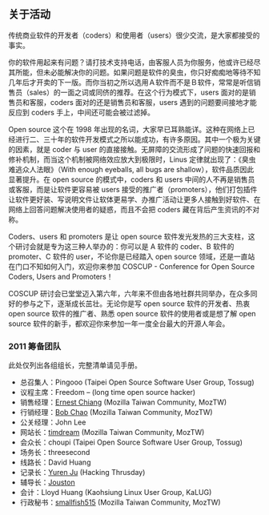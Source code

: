 ## 关于活动

传统商业软件的开发者（coders）和使用者（users）很少交流，是大家都接受的事实。

你的软件用起来有问题？请打技术支持电话，由客服人员为你服务，他或许已经尽其所能，但未必能解决你的问题。如果问题是软件的臭虫，你只好痴痴地等待不知几年后才开卖的下一版。而你当初之所以选用Ａ软件而不是Ｂ软件，常常是听信销售员（sales）的一面之词或同侪的推荐。在这个行为模式下，users 面对的是销售员和客服，coders 面对的还是销售员和客服，users 遇到的问题要间接地才能反应到 coders 手上，中间还可能会被过滤掉。

Open source 这个在 1998 年出现的名词，大家早已耳熟能详。这种在网络上已经进行二、三十年的软件开发模式之所以能成功，有许多原因。其中一个极为关键的因素，就是 coder 与 user 的直接接触。无屏障的交流形成了问题的快速回报和修补机制，而当这个机制被网络效应放大到极限时，Linus 定律就出现了：《臭虫难逃众人法眼》（With enough eyeballs, all bugs are shallow），软件品质因此显著提升。在 open source 的模式中，coders 和 users 中间的人不再是销售员或客服，而是让软件更容易被 users 接受的推广者（promoters），他们打包插件让软件更好装、写说明文件让软体更易学、办推广活动让更多人接触到好软件、在网络上回答问题解决使用者的疑惑，而且不会把 coders 藏在背后产生资讯的不对称。

Coders、users 和 promoters 是让 open source 软件发光发热的三大支柱，这个研讨会就是专为这三种人举办的：你可以是 A 软件的 coder、B 软件的 promoter、C 软件的 user，不论你是已经踏入 open source 领域，还是一直站在门口不知如何入门，欢迎你来参加 COSCUP - Conference for Open Source Coders, Users and Promoters！

COSCUP 研讨会已堂堂迈入第六年，六年来不但由各地社群共同举办，在众多同好的参与之下，逐渐成长茁壮。无论你是写 open source 软件的开发者、热衷 open source 软件的推广者、熟悉 open source 软件的使用者或是想了解 open source 软件的新手，都欢迎你来参加一年一度全台最大的开源人年会。

### 2011 筹备团队

此处仅列出各组组长，完整清单请见手册。

* 总召集人：Pingooo (Taipei Open Source Software User Group, Tossug)
* 议程主席：Freedom – (long time open source hacker)
* 销售经理：[Ernest Chiang](http://blog.ernestchiang.com/) (Mozilla Taiwan Community, MozTW)
* 行销经理：[Bob Chao](http://blog.bobchao.net/) (Mozilla Taiwan Community, MozTW)
* 公关经理：John Lee
* 网站长：[timdream](http://timc.idv.tw/) (Mozilla Taiwan Community, MozTW)
* 会众长：choupi (Taipei Open Source Software User Group, Tossug)
* 场务长：threesecond
* 线路长：David Huang
* 记录长：[Yuren Ju](http://yurinfore.blogspot.com/) (Hacking Thrusday)
* 辅导长：[Jouston](http://jouston.net/)
* 会计：Lloyd Huang (Kaohsiung Linux User Group, KaLUG)
* 行政秘书：[smallfish515](https://www.facebook.com/smallfish515) (Mozilla Taiwan Community, MozTW)
